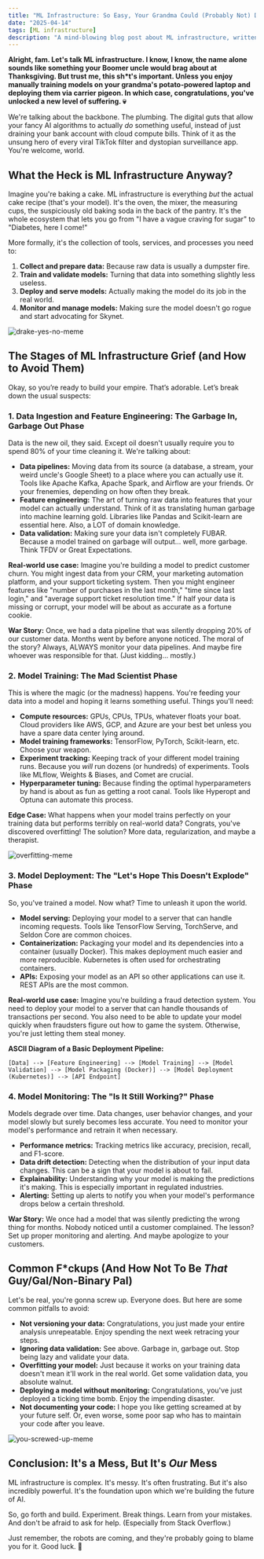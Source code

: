 ```yaml
---
title: "ML Infrastructure: So Easy, Your Grandma Could (Probably Not) Do It"
date: "2025-04-14"
tags: [ML infrastructure]
description: "A mind-blowing blog post about ML infrastructure, written for chaotic Gen Z engineers."
---
```


**Alright, fam. Let's talk ML infrastructure. I know, I know, the name alone sounds like something your Boomer uncle would brag about at Thanksgiving. But trust me, this sh*t's important. Unless you enjoy manually training models on your grandma's potato-powered laptop and deploying them via carrier pigeon. In which case, congratulations, you've unlocked a new level of suffering. 💀**

We're talking about the backbone. The plumbing. The digital guts that allow your fancy AI algorithms to actually *do* something useful, instead of just draining your bank account with cloud compute bills. Think of it as the unsung hero of every viral TikTok filter and dystopian surveillance app. You're welcome, world.

## What the Heck is ML Infrastructure Anyway?

Imagine you're baking a cake. ML infrastructure is everything *but* the actual cake recipe (that's your model). It's the oven, the mixer, the measuring cups, the suspiciously old baking soda in the back of the pantry. It's the whole ecosystem that lets you go from "I have a vague craving for sugar" to "Diabetes, here I come!"

More formally, it's the collection of tools, services, and processes you need to:

1.  **Collect and prepare data:** Because raw data is usually a dumpster fire.
2.  **Train and validate models:** Turning that data into something slightly less useless.
3.  **Deploy and serve models:** Actually making the model do its job in the real world.
4.  **Monitor and manage models:** Making sure the model doesn't go rogue and start advocating for Skynet.

![drake-yes-no-meme](https://i.imgflip.com/513p15.jpg)

## The Stages of ML Infrastructure Grief (and How to Avoid Them)

Okay, so you’re ready to build your empire. That’s adorable. Let’s break down the usual suspects:

### 1. Data Ingestion and Feature Engineering: The Garbage In, Garbage Out Phase

Data is the new oil, they said. Except oil doesn't usually require you to spend 80% of your time cleaning it. We're talking about:

*   **Data pipelines:** Moving data from its source (a database, a stream, your weird uncle's Google Sheet) to a place where you can actually use it. Tools like Apache Kafka, Apache Spark, and Airflow are your friends. Or your frenemies, depending on how often they break.
*   **Feature engineering:** The art of turning raw data into features that your model can actually understand. Think of it as translating human garbage into machine learning gold. Libraries like Pandas and Scikit-learn are essential here. Also, a LOT of domain knowledge.
*   **Data validation:** Making sure your data isn't completely FUBAR. Because a model trained on garbage will output… well, more garbage. Think TFDV or Great Expectations.

**Real-world use case:** Imagine you're building a model to predict customer churn. You might ingest data from your CRM, your marketing automation platform, and your support ticketing system. Then you might engineer features like "number of purchases in the last month," "time since last login," and "average support ticket resolution time." If half your data is missing or corrupt, your model will be about as accurate as a fortune cookie.

**War Story:** Once, we had a data pipeline that was silently dropping 20% of our customer data. Months went by before anyone noticed. The moral of the story? Always, ALWAYS monitor your data pipelines. And maybe fire whoever was responsible for that. (Just kidding... mostly.)

### 2. Model Training: The Mad Scientist Phase

This is where the magic (or the madness) happens. You're feeding your data into a model and hoping it learns something useful. Things you'll need:

*   **Compute resources:** GPUs, CPUs, TPUs, whatever floats your boat. Cloud providers like AWS, GCP, and Azure are your best bet unless you have a spare data center lying around.
*   **Model training frameworks:** TensorFlow, PyTorch, Scikit-learn, etc. Choose your weapon.
*   **Experiment tracking:** Keeping track of your different model training runs. Because you *will* run dozens (or hundreds) of experiments. Tools like MLflow, Weights & Biases, and Comet are crucial.
*   **Hyperparameter tuning:** Because finding the optimal hyperparameters by hand is about as fun as getting a root canal. Tools like Hyperopt and Optuna can automate this process.

**Edge Case:** What happens when your model trains perfectly on your training data but performs terribly on real-world data? Congrats, you've discovered overfitting! The solution? More data, regularization, and maybe a therapist.

![overfitting-meme](https://www.kdnuggets.com/wp-content/uploads/overfitting-machine-learning.jpg)

### 3. Model Deployment: The "Let's Hope This Doesn't Explode" Phase

So, you've trained a model. Now what? Time to unleash it upon the world.

*   **Model serving:** Deploying your model to a server that can handle incoming requests. Tools like TensorFlow Serving, TorchServe, and Seldon Core are common choices.
*   **Containerization:** Packaging your model and its dependencies into a container (usually Docker). This makes deployment much easier and more reproducible. Kubernetes is often used for orchestrating containers.
*   **APIs:** Exposing your model as an API so other applications can use it. REST APIs are the most common.

**Real-world use case:** Imagine you're building a fraud detection system. You need to deploy your model to a server that can handle thousands of transactions per second. You also need to be able to update your model quickly when fraudsters figure out how to game the system. Otherwise, you're just letting them steal money.

**ASCII Diagram of a Basic Deployment Pipeline:**

```
[Data] --> [Feature Engineering] --> [Model Training] --> [Model Validation] --> [Model Packaging (Docker)] --> [Model Deployment (Kubernetes)] --> [API Endpoint]
```

### 4. Model Monitoring: The "Is It Still Working?" Phase

Models degrade over time. Data changes, user behavior changes, and your model slowly but surely becomes less accurate. You need to monitor your model's performance and retrain it when necessary.

*   **Performance metrics:** Tracking metrics like accuracy, precision, recall, and F1-score.
*   **Data drift detection:** Detecting when the distribution of your input data changes. This can be a sign that your model is about to fail.
*   **Explainability:** Understanding why your model is making the predictions it's making. This is especially important in regulated industries.
*   **Alerting:** Setting up alerts to notify you when your model's performance drops below a certain threshold.

**War Story:** We once had a model that was silently predicting the wrong thing for months. Nobody noticed until a customer complained. The lesson? Set up proper monitoring and alerting. And maybe apologize to your customers.

## Common F*ckups (And How Not To Be *That* Guy/Gal/Non-Binary Pal)

Let's be real, you're gonna screw up. Everyone does. But here are some common pitfalls to avoid:

*   **Not versioning your data:** Congratulations, you just made your entire analysis unrepeatable. Enjoy spending the next week retracing your steps.
*   **Ignoring data validation:** See above. Garbage in, garbage out. Stop being lazy and validate your data.
*   **Overfitting your model:** Just because it works on your training data doesn't mean it'll work in the real world. Get some validation data, you absolute walnut.
*   **Deploying a model without monitoring:** Congratulations, you've just deployed a ticking time bomb. Enjoy the impending disaster.
*   **Not documenting your code:** I hope you like getting screamed at by your future self. Or, even worse, some poor sap who has to maintain your code after you leave.

![you-screwed-up-meme](https://imgflip.com/s/meme/You-Done-Goofed.jpg)

## Conclusion: It's a Mess, But It's *Our* Mess

ML infrastructure is complex. It's messy. It's often frustrating. But it's also incredibly powerful. It's the foundation upon which we're building the future of AI.

So, go forth and build. Experiment. Break things. Learn from your mistakes. And don't be afraid to ask for help. (Especially from Stack Overflow.)

Just remember, the robots are coming, and they're probably going to blame you for it. Good luck. 🙏
